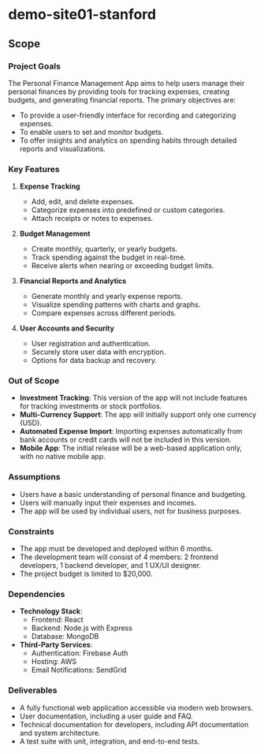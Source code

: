 # demo-site01-stanford

## Scope

### Project Goals
The Personal Finance Management App aims to help users manage their personal finances by providing tools for tracking expenses, creating budgets, and generating financial reports. The primary objectives are:
- To provide a user-friendly interface for recording and categorizing expenses.
- To enable users to set and monitor budgets.
- To offer insights and analytics on spending habits through detailed reports and visualizations.

### Key Features
1. **Expense Tracking**
   - Add, edit, and delete expenses.
   - Categorize expenses into predefined or custom categories.
   - Attach receipts or notes to expenses.

2. **Budget Management**
   - Create monthly, quarterly, or yearly budgets.
   - Track spending against the budget in real-time.
   - Receive alerts when nearing or exceeding budget limits.

3. **Financial Reports and Analytics**
   - Generate monthly and yearly expense reports.
   - Visualize spending patterns with charts and graphs.
   - Compare expenses across different periods.

4. **User Accounts and Security**
   - User registration and authentication.
   - Securely store user data with encryption.
   - Options for data backup and recovery.

### Out of Scope
- **Investment Tracking**: This version of the app will not include features for tracking investments or stock portfolios.
- **Multi-Currency Support**: The app will initially support only one currency (USD).
- **Automated Expense Import**: Importing expenses automatically from bank accounts or credit cards will not be included in this version.
- **Mobile App**: The initial release will be a web-based application only, with no native mobile app.

### Assumptions
- Users have a basic understanding of personal finance and budgeting.
- Users will manually input their expenses and incomes.
- The app will be used by individual users, not for business purposes.

### Constraints
- The app must be developed and deployed within 6 months.
- The development team will consist of 4 members: 2 frontend developers, 1 backend developer, and 1 UX/UI designer.
- The project budget is limited to $20,000.

### Dependencies
- **Technology Stack**:
  - Frontend: React
  - Backend: Node.js with Express
  - Database: MongoDB
- **Third-Party Services**:
  - Authentication: Firebase Auth
  - Hosting: AWS
  - Email Notifications: SendGrid

### Deliverables
- A fully functional web application accessible via modern web browsers.
- User documentation, including a user guide and FAQ.
- Technical documentation for developers, including API documentation and system architecture.
- A test suite with unit, integration, and end-to-end tests.
